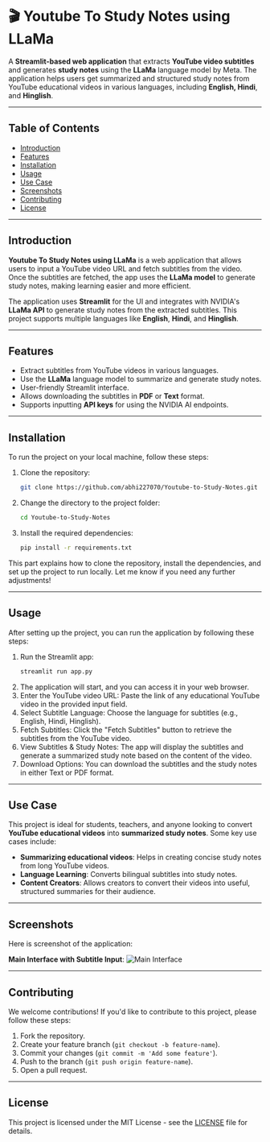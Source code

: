 # 🎬 **Youtube To Study Notes using LLaMa**

A **Streamlit-based web application** that extracts **YouTube video subtitles** and generates **study notes** using the **LLaMa** language model by Meta. The application helps users get summarized and structured study notes from YouTube educational videos in various languages, including **English, Hindi**, and **Hinglish**.

---

## Table of Contents
- [Introduction](#introduction)
- [Features](#features)
- [Installation](#installation)
- [Usage](#usage)
- [Use Case](#use-case)
- [Screenshots](#screenshots)
- [Contributing](#contributing)
- [License](#license)

---

## Introduction

**Youtube To Study Notes using LLaMa** is a web application that allows users to input a YouTube video URL and fetch subtitles from the video. Once the subtitles are fetched, the app uses the **LLaMa model** to generate study notes, making learning easier and more efficient.

The application uses **Streamlit** for the UI and integrates with NVIDIA's **LLaMa API** to generate study notes from the extracted subtitles. This project supports multiple languages like **English**, **Hindi**, and **Hinglish**.

---

## Features
- Extract subtitles from YouTube videos in various languages.
- Use the **LLaMa** language model to summarize and generate study notes.
- User-friendly Streamlit interface.
- Allows downloading the subtitles in **PDF** or **Text** format.
- Supports inputting **API keys** for using the NVIDIA AI endpoints.

---

## Installation

To run the project on your local machine, follow these steps:

1. Clone the repository:
   ```bash
   git clone https://github.com/abhi227070/Youtube-to-Study-Notes.git
2. Change the directory to the project folder:
   ```bash
   cd Youtube-to-Study-Notes
3. Install the required dependencies:
   ```bash
   pip install -r requirements.txt


This part explains how to clone the repository, install the dependencies, and set up the project to run locally. Let me know if you need any further adjustments!

---

## Usage

After setting up the project, you can run the application by following these steps:

1. Run the Streamlit app:
   ```bash
   streamlit run app.py

2. The application will start, and you can access it in your web browser.
3. Enter the YouTube video URL: Paste the link of any educational YouTube video in the provided input field.
4. Select Subtitle Language: Choose the language for subtitles (e.g., English, Hindi, Hinglish).
5. Fetch Subtitles: Click the "Fetch Subtitles" button to retrieve the subtitles from the YouTube video.
6. View Subtitles & Study Notes: The app will display the subtitles and generate a summarized study note based on the content of the video.
7. Download Options: You can download the subtitles and the study notes in either Text or PDF format.

---

## Use Case

This project is ideal for students, teachers, and anyone looking to convert **YouTube educational videos** into **summarized study notes**. Some key use cases include:

- **Summarizing educational videos**: Helps in creating concise study notes from long YouTube videos.
- **Language Learning**: Converts bilingual subtitles into study notes.
- **Content Creators**: Allows creators to convert their videos into useful, structured summaries for their audience.

---

## Screenshots

Here is screenshot of the application:

**Main Interface with Subtitle Input**:
   ![Main Interface](link_to_screenshot1)

---

## Contributing

We welcome contributions! If you'd like to contribute to this project, please follow these steps:

1. Fork the repository.
2. Create your feature branch (`git checkout -b feature-name`).
3. Commit your changes (`git commit -m 'Add some feature'`).
4. Push to the branch (`git push origin feature-name`).
5. Open a pull request.

---

## License

This project is licensed under the MIT License - see the [LICENSE](LICENSE) file for details.
